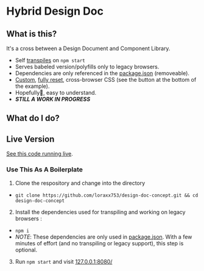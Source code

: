 # Hybrid Design Doc

## What is this?

It's a cross between a Design Document and Component Library.

* Self [transpiles](https://github.com/loraxx753/design-doc-concept/blob/master/package.json#L7) on `npm start`
* Serves babeled version/polyfills only to legacy browsers.
* Dependencies are only referenced in the [package.json](https://github.com/loraxx753/hybrid-design-doc/blob/master/package.json#L7-L12) (removeable).
* [Custom](https://github.com/loraxx753/hybrid-design-doc/blob/master/_assets/styles/lib/base.css), [fully reset](https://github.com/loraxx753/hybrid-design-doc/blob/master/_assets/styles/lib/reset.css), cross-browser CSS (see the button at the bottom of the example). 
* Hopefully🤞, easy to understand.
* _**STILL A WORK IN PROGRESS**_


## What do I do?

## Live Version

[See this code running live](http://hybrid-design-doc.surge.sh/).

### Use This As A Boilerplate

1. Clone the respository and change into the directory
  * `git clone https://github.com/loraxx753/design-doc-concept.git && cd design-doc-concept`
2. Install the dependencies used for transpiling and working on legacy browsers :
  * `npm i `
  * _NOTE_: These dependencies are only used in [package.json](https://github.com/loraxx753/hybrid-design-doc/blob/master/package.json). With a few minutes of effort (and no transpiling or legacy support), this step is optional.
3. Run `npm start` and visit [127.0.0.1:8080/](http://127.0.0.1:8080/)
